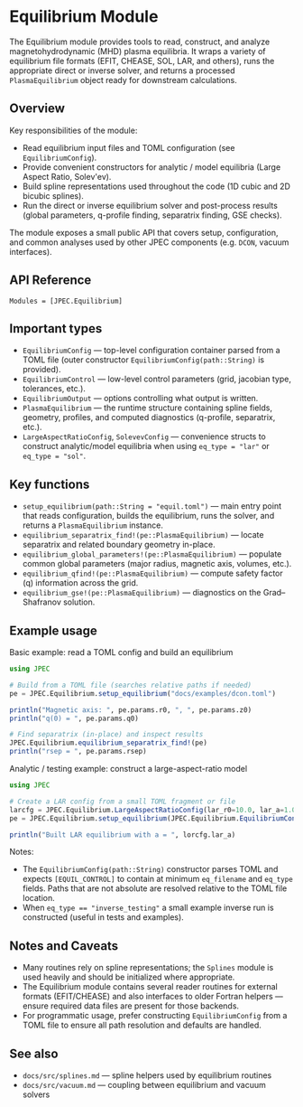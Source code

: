 # Equilibrium Module

The Equilibrium module provides tools to read, construct, and analyze
magnetohydrodynamic (MHD) plasma equilibria. It wraps a variety of
equilibrium file formats (EFIT, CHEASE, SOL, LAR, and others), runs the
appropriate direct or inverse solver, and returns a processed
`PlasmaEquilibrium` object ready for downstream calculations.

## Overview

Key responsibilities of the module:

- Read equilibrium input files and TOML configuration (see `EquilibriumConfig`).
- Provide convenient constructors for analytic / model equilibria (Large
	Aspect Ratio, Solev'ev).
- Build spline representations used throughout the code (1D cubic and
	2D bicubic splines).
- Run the direct or inverse equilibrium solver and post-process results
	(global parameters, q-profile finding, separatrix finding, GSE checks).

The module exposes a small public API that covers setup, configuration,
and common analyses used by other JPEC components (e.g. `DCON`, vacuum
interfaces).

## API Reference

```@autodocs
Modules = [JPEC.Equilibrium]
```

## Important types

- `EquilibriumConfig` — top-level configuration container parsed from a
	TOML file (outer constructor `EquilibriumConfig(path::String)` is
	provided).
- `EquilibriumControl` — low-level control parameters (grid, jacobian
	type, tolerances, etc.).
- `EquilibriumOutput` — options controlling what output is written.
- `PlasmaEquilibrium` — the runtime structure containing spline fields,
	geometry, profiles, and computed diagnostics (q-profile, separatrix,
	etc.).
- `LargeAspectRatioConfig`, `SolevevConfig` — convenience structs to
	construct analytic/model equilibria when using `eq_type = "lar"` or
	`eq_type = "sol"`.

## Key functions

- `setup_equilibrium(path::String = "equil.toml")`
	— main entry point that reads configuration, builds the equilibrium,
	runs the solver, and returns a `PlasmaEquilibrium` instance.
- `equilibrium_separatrix_find!(pe::PlasmaEquilibrium)` — locate
	separatrix and related boundary geometry in-place.
- `equilibrium_global_parameters!(pe::PlasmaEquilibrium)` — populate
	common global parameters (major radius, magnetic axis, volumes, etc.).
- `equilibrium_qfind!(pe::PlasmaEquilibrium)` — compute safety factor
	(q) information across the grid.
- `equilibrium_gse!(pe::PlasmaEquilibrium)` — diagnostics on the
	Grad–Shafranov solution.

## Example usage

Basic example: read a TOML config and build an equilibrium

```julia
using JPEC

# Build from a TOML file (searches relative paths if needed)
pe = JPEC.Equilibrium.setup_equilibrium("docs/examples/dcon.toml")

println("Magnetic axis: ", pe.params.r0, ", ", pe.params.z0)
println("q(0) = ", pe.params.q0)

# Find separatrix (in-place) and inspect results
JPEC.Equilibrium.equilibrium_separatrix_find!(pe)
println("rsep = ", pe.params.rsep)
```

Analytic / testing example: construct a large-aspect-ratio model

```julia
using JPEC

# Create a LAR config from a small TOML fragment or file
larcfg = JPEC.Equilibrium.LargeAspectRatioConfig(lar_r0=10.0, lar_a=1.0, beta0=1e-3)
pe = JPEC.Equilibrium.setup_equilibrium(JPEC.Equilibrium.EquilibriumConfig(control=Dict("eq_filename"=>"unused","eq_type"=>"lar")), larcfg)

println("Built LAR equilibrium with a = ", lorcfg.lar_a)
```

Notes:

- The `EquilibriumConfig(path::String)` constructor parses TOML and
	expects `[EQUIL_CONTROL]` to contain at minimum `eq_filename` and
	`eq_type` fields. Paths that are not absolute are resolved relative
	to the TOML file location.
- When `eq_type == "inverse_testing"` a small example inverse run is
	constructed (useful in tests and examples).

## Notes and Caveats

- Many routines rely on spline representations; the `Splines` module is
	used heavily and should be initialized where appropriate.
- The Equilibrium module contains several reader routines for external
	formats (EFIT/CHEASE) and also interfaces to older Fortran helpers —
	ensure required data files are present for those backends.
- For programmatic usage, prefer constructing `EquilibriumConfig` from a
	TOML file to ensure all path resolution and defaults are handled.

## See also

- `docs/src/splines.md` — spline helpers used by equilibrium routines
- `docs/src/vacuum.md` — coupling between equilibrium and vacuum solvers

```


